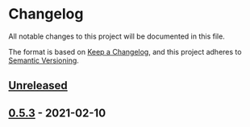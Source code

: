 # Changelog
All notable changes to this project will be documented in this file.

The format is based on [Keep a Changelog](https://keepachangelog.com/en/1.0.0/),
and this project adheres to [Semantic Versioning](https://semver.org/spec/v2.0.0.html).

## [Unreleased]

## [0.5.3] - 2021-02-10

[Unreleased]: https://github.com/Adnn/testgithubpages/compare/v0.5.3...HEAD
[0.5.3]: https://github.com/Adnn/testgithubpages/releases/tag/v0.5.3
